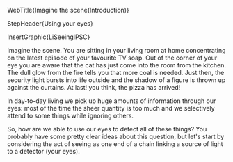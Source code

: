 WebTitle{Imagine the scene(Introduction)}

StepHeader{Using your eyes}

InsertGraphic{LiSeeingIPSC}

Imagine the scene. You are sitting in your living room at home concentrating on the latest episode of your favourite TV soap. Out of the corner of your eye you are aware that the cat has just come into the room from the kitchen. The dull glow from the fire tells you that more coal is needed. Just then, the security light bursts into life outside and the shadow of a figure is thrown up against the curtains. At last! you think, the pizza has arrived! 

In day-to-day living we pick up huge amounts of information through our eyes: most of the time the sheer quantity is too much and we selectively attend to some things while ignoring others.

So, how are we able to use our eyes to detect all of these things? You probably have some pretty clear ideas about this question, but let's start by considering the act of seeing as one end of a chain linking a source of light to a detector (your eyes).

